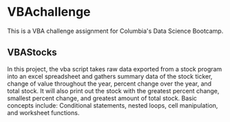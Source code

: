 # VBAchallenge
This is a VBA challenge assignment for Columbia's Data Science Bootcamp.

## VBAStocks
In this project, the vba script takes raw data exported from a stock program into an excel spreadsheet and gathers summary data of the stock ticker, change of value throughout the year, percent change over the year, and total stock.
It will also print out the stock with the greatest percent change, smallest percent change, and greatest amount of total stock. Basic concepts include: Conditional statements, nested loops, cell manipulation, and worksheet functions.

